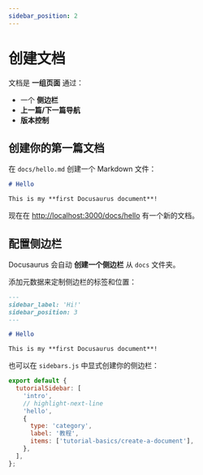 ```yaml
---
sidebar_position: 2
---
```


# 创建文档

文档是 **一组页面** 通过：

- 一个 **侧边栏**
- **上一篇/下一篇导航**
- **版本控制**

## 创建你的第一篇文档

在 `docs/hello.md` 创建一个 Markdown 文件：

```md title="docs/hello.md"
# Hello

This is my **first Docusaurus document**!
```

现在在 [http://localhost:3000/docs/hello](http://localhost:3000/docs/hello) 有一个新的文档。

## 配置侧边栏

Docusaurus 会自动 **创建一个侧边栏** 从 `docs` 文件夹。

添加元数据来定制侧边栏的标签和位置：

```md title="docs/hello.md" {1-4}
---
sidebar_label: 'Hi!'
sidebar_position: 3
---

# Hello

This is my **first Docusaurus document**!
```

也可以在 `sidebars.js` 中显式创建你的侧边栏：

```js title="sidebars.js"
export default {
  tutorialSidebar: [
    'intro',
    // highlight-next-line
    'hello',
    {
      type: 'category',
      label: '教程',
      items: ['tutorial-basics/create-a-document'],
    },
  ],
};
```
